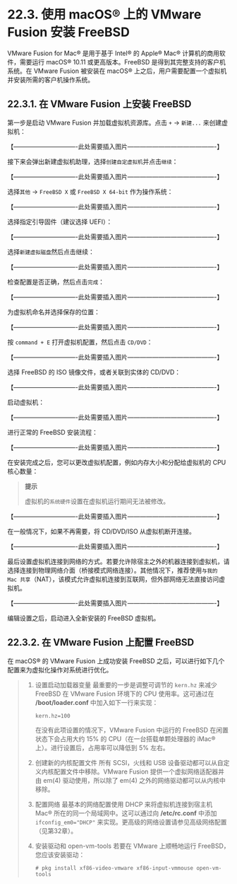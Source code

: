 # 22.3. 使用 macOS® 上的 VMware Fusion 安装 FreeBSD

VMware Fusion for Mac® 是用于基于 Intel® 的 Apple® Mac® 计算机的商用软件，需要运行 macOS® 10.11 或更高版本。FreeBSD 是得到其完整支持的客户机系统。在 VMware Fusion 被安装在 macOS® 上之后，用户需要配置一个虚拟机并安装所需的客户机操作系统。

## 22.3.1. 在 VMware Fusion 上安装 FreeBSD

第一步是启动 VMware Fusion 并加载虚拟机资源库。点击 `+` → `新建...` 来创建虚拟机：

【——————————-此处需要插入图片­——————————————-】

接下来会弹出新建虚拟机助理，选择`创建自定虚拟机`并点击`继续`：

【——————————-此处需要插入图片­——————————————-】

选择`其他` → `FreeBSD X` 或 `FreeBSD X 64-bit` 作为操作系统：

【——————————-此处需要插入图片­——————————————-】

选择指定引导固件（建议选择 UEFI）：

【——————————-此处需要插入图片­——————————————-】

选择`新建虚拟磁盘`然后点击继续：

【——————————-此处需要插入图片­——————————————-】

检查配置是否正确，然后点击`完成`：

【——————————-此处需要插入图片­——————————————-】

为虚拟机命名并选择保存的位置：

【——————————-此处需要插入图片­——————————————-】

按 `command + E` 打开虚拟机配置，然后点击 `CD/DVD`：

【——————————-此处需要插入图片­——————————————-】

选择 FreeBSD 的 ISO 镜像文件，或者关联到实体的 CD/DVD：

【——————————-此处需要插入图片­——————————————-】

启动虚拟机：

【——————————-此处需要插入图片­——————————————-】

进行正常的 FreeBSD 安装流程：

【——————————-此处需要插入图片­——————————————-】

在安装完成之后，您可以更改虚拟机配置，例如内存大小和分配给虚拟机的 CPU 核心数量：

> **提示**
> 
> 虚拟机的`系统硬件`设置在虚拟机运行期间无法被修改。

【——————————-此处需要插入图片­——————————————-】

在一般情况下，如果不再需要，将 CD/DVD/ISO 从虚拟机断开连接。

【——————————-此处需要插入图片­——————————————-】

最后设置虚拟机连接到网络的方式。若要允许除宿主之外的机器连接到虚拟机，请选择连接到物理网络介面（桥接模式网络连接）。其他情况下，推荐使用`与我的 Mac 共享`（NAT），该模式允许虚拟机连接到互联网，但外部网络无法直接访问虚拟机。

【——————————-此处需要插入图片­——————————————-】

编辑设置之后，启动进入全新安装的 FreeBSD 虚拟机。

## 22.3.2. 在 VMware Fusion 上配置 FreeBSD

在 macOS® 的 VMware Fusion 上成功安装 FreeBSD 之后，可以进行如下几个配置来为虚拟化操作对系统进行优化。

> 1. 设置启动加载器变量
>    最重要的一步是调整可调节的 `kern.hz` 来减少 FreeBSD 在 VMware Fusion 环境下的 CPU 使用率。这可通过在 **/boot/loader.conf** 中加入如下一行来实现：
>    ```
>    kern.hz=100
>    ```
>    在没有此项设置的情况下，VMware Fusion 中运行的 FreeBSD 在闲置状态下会占用大约 15% 的 CPU（在一台搭载单颗处理器的 iMac® 上）。进行设置后，占用率可以降低到 5% 左右。
> 
> 2. 创建新的内核配置文件
>    所有 SCSI，火线和 USB 设备驱动都可以从自定义内核配置文件中移除。VMware Fusion 提供一个虚拟网络适配器并由 em(4) 驱动使用，所以除了 em(4) 之外的网络驱动都可以从内核中移除。
> 
> 3. 配置网络
>    最基本的网络配置使用 DHCP 来将虚拟机连接到宿主机 Mac® 所在的同一个局域网中。这可以通过向 **/etc/rc.conf** 中添加 `ifconfig_em0="DHCP"` 来实现。更高级的网络设置请参见高级网络配置（见第32章）。
> 
> 4. 安装驱动和 open-vm-tools
>    若要在 VMware 上顺畅地运行 FreeBSD，您应该安装驱动：
>    ```
>    # pkg install xf86-video-vmware xf86-input-vmmouse open-vm-tools
>    ```
